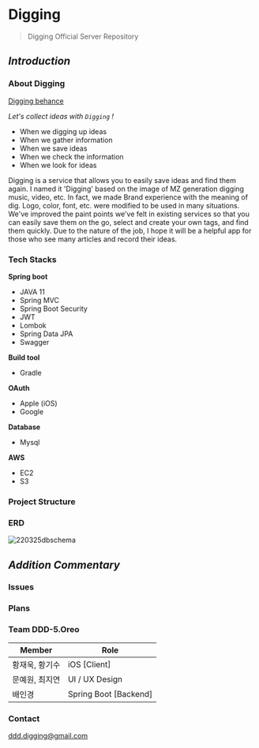 # Digging
> Digging Official Server Repository

## *Introduction*

### About Digging
[Digging behance](https://www.behance.net/gallery/120417383/digging-idea-APP-UI-UX-design)

*Let's collect ideas with `Digging` !*

- When we digging up ideas
- When we gather information
- When we save ideas
- When we check the information
- When we look for ideas

Digging is a service that allows you to easily save ideas and find them again. I named it 'Digging' based on the image of MZ generation digging music, video, etc. In fact, we made Brand experience with the meaning of dig. Logo, color, font, etc. were modified to be used in many situations.
We've improved the paint points we've felt in existing services so that you can easily save them on the go, select and create your own tags, and find them quickly. Due to the nature of the job, I hope it will be a helpful app for those who see many articles and record their ideas.



### Tech Stacks

**Spring boot**

- JAVA 11
- Spring MVC
- Spring Boot Security
- JWT
- Lombok
- Spring Data JPA
- Swagger

**Build tool**

- Gradle

**OAuth**

- Apple (iOS)
- Google

**Database**

- Mysql

**AWS**

- EC2
- S3



### Project Structure



### ERD

![220325dbschema](https://user-images.githubusercontent.com/65646971/160132133-ae7539c5-aaa0-4e29-a0bf-67be7dd17910.png)

## *Addition Commentary*
### Issues

### Plans

### Team DDD-5.Oreo
|Member|Role|
|------|---|
|황재욱, 황기수| iOS [Client] |
|문예원, 최지연| UI / UX Design |
|배인경| Spring Boot [Backend] |

### Contact

ddd.digging@gmail.com


